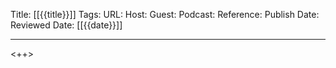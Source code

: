 Title: [[{{title}}]]
Tags: 
URL: 
Host: 
Guest: 
Podcast: 
Reference: 
Publish Date: 
Reviewed Date: [[{{date}}]]

---

<++>
